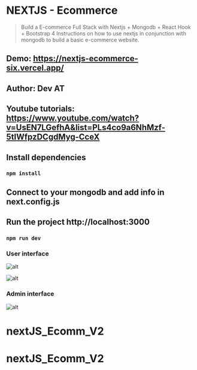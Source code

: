 # NEXTJS - Ecommerce

> Build a E-commerce Full Stack with Nextjs + Mongodb + React Hook + Bootstrap 4
> Instructions on how to use nextjs in conjunction with mongodb to build a basic e-commerce website.

## Demo: https://nextjs-ecommerce-six.vercel.app/

## Author: Dev AT

## Youtube tutorials: https://www.youtube.com/watch?v=UsEN7LGefhA&list=PLs4co9a6NhMzf-5tIWfpzDCgdMyg-CceX

## Install dependencies

### `npm install`

## Connect to your mongodb and add info in next.config.js

## Run the project http://localhost:3000

### `npm run dev`

### User interface

![alt](https://res.cloudinary.com/snake-channel/image/upload/v1610956436/nextjs_media/2_dgx2op.png)

![alt](https://res.cloudinary.com/snake-channel/image/upload/v1610956526/nextjs_media/3_dkmrq1.png)

### Admin interface

![alt](https://res.cloudinary.com/snake-channel/image/upload/v1610956354/nextjs_media/Untitled_axeubb.png)
# nextJS_Ecomm_V2
# nextJS_Ecomm_V2
